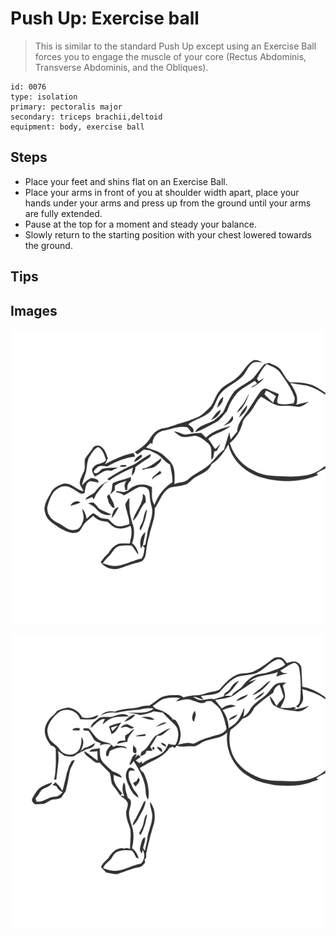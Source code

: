 # Push Up: Exercise ball

> This is similar to the standard Push Up except using an Exercise Ball forces you to engage the muscle of your core (Rectus Abdominis, Transverse Abdominis, and the Obliques).

``` 
id: 0076 
type: isolation 
primary: pectoralis major 
secondary: triceps brachii,deltoid 
equipment: body, exercise ball 
``` 


## Steps


 - Place your feet and shins flat on an Exercise Ball.
 - Place your arms in front of you at shoulder width apart, place your hands under your arms and press up from the ground until your arms are fully extended.
 - Pause at the top for a moment and steady your balance.
 - Slowly return to the starting position with your chest lowered towards the ground.

## Tips



## Images

![](./../svg/0076-relaxation.svg "")

![](./../svg/0076-tension.svg "")

